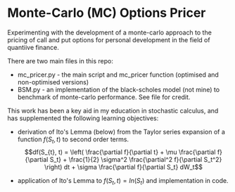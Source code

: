 # Monte-Carlo (MC) Options Pricer
Experimenting with the development of a monte-carlo approach to the pricing of call and put options for personal development in the field of quantiive finance. 

 There are two main files in this repo:
 - mc_pricer.py - the main script and mc_pricer function (optimised and non-optimised versions)
 - BSM.py - an implementation of the black-scholes model (not mine) to benchmark of monte-carlo performance. See file for credit.

This work has been a key aid in my education in stochastic calculus, and has supplemented the following learning objectives:
- derivation of Ito's Lemma (below) from the Taylor series expansion of a function $f(S_{t}, t)$ to second order terms.
$$df(S_{t}, t) = \left( \frac{\partial f}{\partial t} + \mu \frac{\partial f}{\partial S_t} + \frac{1}{2} \sigma^2 \frac{\partial^2 f}{\partial S_t^2} \right) dt + \sigma \frac{\partial f}{\partial S_t} dW_t$$
 
- application of Ito's Lemma to $f(S_t, t)=ln(S_t)$ and implementation in code.
